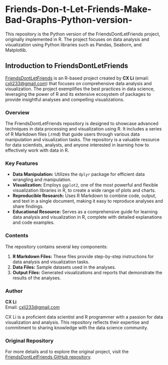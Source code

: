 # Friends-Don-t-Let-Friends-Make-Bad-Graphs-Python-version-
This repository is the Python version of the FriendsDontLetFriends project, originally implemented in R. The project focuses on data analysis and visualization using Python libraries such as Pandas, Seaborn, and Matplotlib.

## Introduction to FriendsDontLetFriends

[FriendsDontLetFriends](https://github.com/cxli233/FriendsDontLetFriends) is an R-based project created by **CX Li** (email: cxli233@gmail.com) that focuses on comprehensive data analysis and visualization. The project exemplifies the best practices in data science, leveraging the power of R and its extensive ecosystem of packages to provide insightful analyses and compelling visualizations.

### Overview

The FriendsDontLetFriends repository is designed to showcase advanced techniques in data processing and visualization using R. It includes a series of R Markdown files (.rmd) that guide users through various data manipulation and visualization tasks. The repository is a valuable resource for data scientists, analysts, and anyone interested in learning how to effectively work with data in R.

### Key Features

- **Data Manipulation:** Utilizes the `dplyr` package for efficient data wrangling and manipulation.
- **Visualization:** Employs `ggplot2`, one of the most powerful and flexible visualization libraries in R, to create a wide range of plots and charts.
- **Reproducible Research:** Uses R Markdown to combine code, output, and text in a single document, making it easy to reproduce analyses and share findings.
- **Educational Resource:** Serves as a comprehensive guide for learning data analysis and visualization in R, complete with detailed explanations and code examples.

### Contents

The repository contains several key components:

1. **R Markdown Files:** These files provide step-by-step instructions for data analysis and visualization tasks.
2. **Data Files:** Sample datasets used in the analyses.
3. **Output Files:** Generated visualizations and reports that demonstrate the results of the analyses.

### Author

**CX Li**  
Email: cxli233@gmail.com

CX Li is a proficient data scientist and R programmer with a passion for data visualization and analysis. This repository reflects their expertise and commitment to sharing knowledge with the data science community.

### Original Repository

For more details and to explore the original project, visit the [FriendsDontLetFriends GitHub repository](https://github.com/cxli233/FriendsDontLetFriends).


